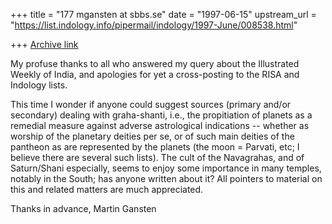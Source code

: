 +++
title = "177 mgansten at sbbs.se"
date = "1997-06-15"
upstream_url = "https://list.indology.info/pipermail/indology/1997-June/008538.html"

+++
[Archive link](https://list.indology.info/pipermail/indology/1997-June/008538.html)

My profuse thanks to all who answered my query about the Illustrated Weekly
of India, and apologies for yet a cross-posting to the RISA and Indology lists.

This time I wonder if anyone could suggest sources (primary and/or
secondary) dealing with graha-shanti, i.e., the propitiation of planets as a
remedial measure against adverse astrological indications -- whether as
worship of the planetary deities per se, or of such main deities of the
pantheon as are represented by the planets (the moon = Parvati, etc; I
believe there are several such lists). The cult of the Navagrahas, and of
Saturn/Shani especially, seems to enjoy some importance in many temples,
notably in the South; has anyone written about it? All pointers to material
on this and related matters are much appreciated.

Thanks in advance,
Martin Gansten





